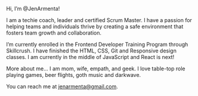 Hi, I’m @JenArmenta!

I am a techie coach, leader and certified Scrum Master. I have a passion for helping teams and individuals thrive by creating a safe environment that fosters team growth and collaboration.

I’m currently enrolled in the Frontend Developer Training Program through Skillcrush. I have finished the HTML, CSS, Git and Responsive design classes. I am currently in the middle of JavaScript and React is next!

More about me... I am mom, wife, empath, and geek. I love table-top role playing games, beer flights, goth music and darkwave.

You can reach me at jenarmenta@gmail.com.


